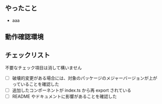 ## やったこと

- aaa

## 動作確認環境

## チェックリスト

不要なチェック項目は消して構いません

- [ ] 破壊的変更がある場合には、対象のパッケージのメジャーバージョンが上がっていることを確認した
- [ ] 追加したコンポーネントが index.ts から再 export されている
- [ ] README やドキュメントに影響があることを確認した
